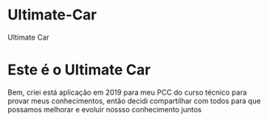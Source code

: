 # Ultimate-Car
Ultimate Car

<h1>Este é o Ultimate Car</h1>
<p>Bem, criei está aplicação em 2019 para meu PCC do curso técnico para provar meus conhecimentos, então decidi compartilhar com todos para que possamos melhorar e evoluir nossso conhecimento juntos</p>
